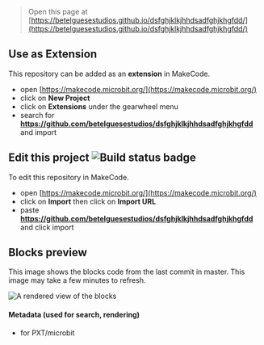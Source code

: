 
> Open this page at [https://betelguesestudios.github.io/dsfghjklkjhhdsadfghjkhgfdd/](https://betelguesestudios.github.io/dsfghjklkjhhdsadfghjkhgfdd/)

## Use as Extension

This repository can be added as an **extension** in MakeCode.

* open [https://makecode.microbit.org/](https://makecode.microbit.org/)
* click on **New Project**
* click on **Extensions** under the gearwheel menu
* search for **https://github.com/betelguesestudios/dsfghjklkjhhdsadfghjkhgfdd** and import

## Edit this project ![Build status badge](https://github.com/betelguesestudios/dsfghjklkjhhdsadfghjkhgfdd/workflows/MakeCode/badge.svg)

To edit this repository in MakeCode.

* open [https://makecode.microbit.org/](https://makecode.microbit.org/)
* click on **Import** then click on **Import URL**
* paste **https://github.com/betelguesestudios/dsfghjklkjhhdsadfghjkhgfdd** and click import

## Blocks preview

This image shows the blocks code from the last commit in master.
This image may take a few minutes to refresh.

![A rendered view of the blocks](https://github.com/betelguesestudios/dsfghjklkjhhdsadfghjkhgfdd/raw/master/.github/makecode/blocks.png)

#### Metadata (used for search, rendering)

* for PXT/microbit
<script src="https://makecode.com/gh-pages-embed.js"></script><script>makeCodeRender("{{ site.makecode.home_url }}", "{{ site.github.owner_name }}/{{ site.github.repository_name }}");</script>
